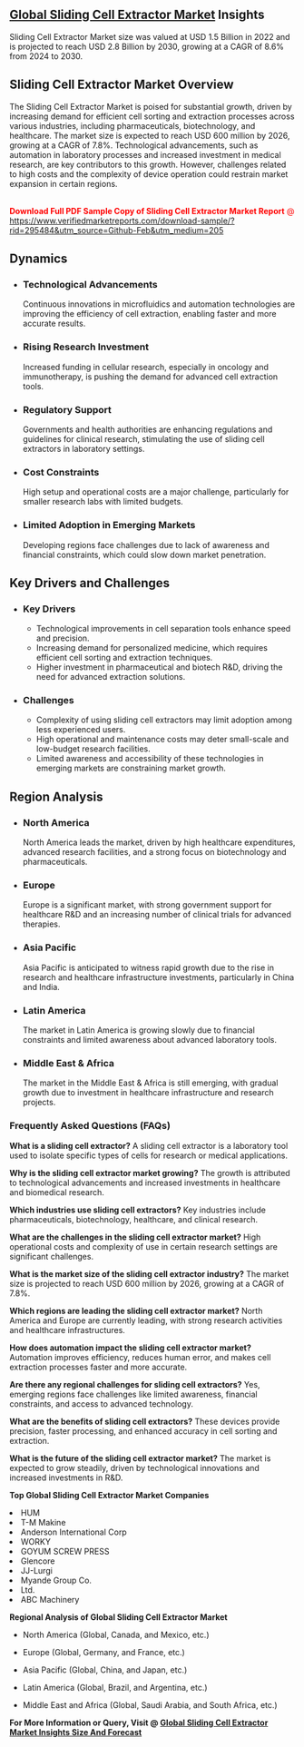 <h2><a href="https://www.verifiedmarketreports.com/download-sample/?rid=295484&amp;utm_source=Github&amp;utm_medium=205" target="_blank">Global Sliding Cell Extractor Market</a> Insights</h2><p>Sliding Cell Extractor Market size was valued at USD 1.5 Billion in 2022 and is projected to reach USD 2.8 Billion by 2030, growing at a CAGR of 8.6% from 2024 to 2030.</p><p> <h2>Sliding Cell Extractor Market Overview</h2> <p>The Sliding Cell Extractor Market is poised for substantial growth, driven by increasing demand for efficient cell sorting and extraction processes across various industries, including pharmaceuticals, biotechnology, and healthcare. The market size is expected to reach USD 600 million by 2026, growing at a CAGR of 7.8%. Technological advancements, such as automation in laboratory processes and increased investment in medical research, are key contributors to this growth. However, challenges related to high costs and the complexity of device operation could restrain market expansion in certain regions. <br><br> <p><span class=""><span style="color: #ff0000;"><strong>Download Full PDF Sample Copy of Sliding Cell Extractor Market Report</strong> @ </span><a href="https://www.verifiedmarketreports.com/download-sample/?rid=295484&amp;utm_source=Github-Feb&amp;utm_medium=205" target="_blank">https://www.verifiedmarketreports.com/download-sample/?rid=295484&amp;utm_source=Github-Feb&amp;utm_medium=205</a></span></p></p> <h2>Dynamics</h2> <ul> <li><h3>Technological Advancements</h3> Continuous innovations in microfluidics and automation technologies are improving the efficiency of cell extraction, enabling faster and more accurate results.</li> <li><h3>Rising Research Investment</h3> Increased funding in cellular research, especially in oncology and immunotherapy, is pushing the demand for advanced cell extraction tools.</li> <li><h3>Regulatory Support</h3> Governments and health authorities are enhancing regulations and guidelines for clinical research, stimulating the use of sliding cell extractors in laboratory settings.</li> <li><h3>Cost Constraints</h3> High setup and operational costs are a major challenge, particularly for smaller research labs with limited budgets.</li> <li><h3>Limited Adoption in Emerging Markets</h3> Developing regions face challenges due to lack of awareness and financial constraints, which could slow down market penetration.</li> </ul> <h2>Key Drivers and Challenges</h2> <ul> <li><h3>Key Drivers</h3> <ul> <li>Technological improvements in cell separation tools enhance speed and precision.</li> <li>Increasing demand for personalized medicine, which requires efficient cell sorting and extraction techniques.</li> <li>Higher investment in pharmaceutical and biotech R&D, driving the need for advanced extraction solutions.</li> </ul> </li> <li><h3>Challenges</h3> <ul> <li>Complexity of using sliding cell extractors may limit adoption among less experienced users.</li> <li>High operational and maintenance costs may deter small-scale and low-budget research facilities.</li> <li>Limited awareness and accessibility of these technologies in emerging markets are constraining market growth.</li> </ul> </li> </ul> <h2>Region Analysis</h2> <ul> <li><h3>North America</h3> North America leads the market, driven by high healthcare expenditures, advanced research facilities, and a strong focus on biotechnology and pharmaceuticals.</li> <li><h3>Europe</h3> Europe is a significant market, with strong government support for healthcare R&D and an increasing number of clinical trials for advanced therapies.</li> <li><h3>Asia Pacific</h3> Asia Pacific is anticipated to witness rapid growth due to the rise in research and healthcare infrastructure investments, particularly in China and India.</li> <li><h3>Latin America</h3> The market in Latin America is growing slowly due to financial constraints and limited awareness about advanced laboratory tools.</li> <li><h3>Middle East & Africa</h3> The market in the Middle East & Africa is still emerging, with gradual growth due to investment in healthcare infrastructure and research projects.</li> </ul> <h3>Frequently Asked Questions (FAQs)</h3> <p><b>What is a sliding cell extractor?</b> A sliding cell extractor is a laboratory tool used to isolate specific types of cells for research or medical applications.</p> <p><b>Why is the sliding cell extractor market growing?</b> The growth is attributed to technological advancements and increased investments in healthcare and biomedical research.</p> <p><b>Which industries use sliding cell extractors?</b> Key industries include pharmaceuticals, biotechnology, healthcare, and clinical research.</p> <p><b>What are the challenges in the sliding cell extractor market?</b> High operational costs and complexity of use in certain research settings are significant challenges.</p> <p><b>What is the market size of the sliding cell extractor industry?</b> The market size is projected to reach USD 600 million by 2026, growing at a CAGR of 7.8%.</p> <p><b>Which regions are leading the sliding cell extractor market?</b> North America and Europe are currently leading, with strong research activities and healthcare infrastructures.</p> <p><b>How does automation impact the sliding cell extractor market?</b> Automation improves efficiency, reduces human error, and makes cell extraction processes faster and more accurate.</p> <p><b>Are there any regional challenges for sliding cell extractors?</b> Yes, emerging regions face challenges like limited awareness, financial constraints, and access to advanced technology.</p> <p><b>What are the benefits of sliding cell extractors?</b> These devices provide precision, faster processing, and enhanced accuracy in cell sorting and extraction.</p> <p><b>What is the future of the sliding cell extractor market?</b> The market is expected to grow steadily, driven by technological innovations and increased investments in R&D.</p> </p><p><strong>Top Global Sliding Cell Extractor Market Companies</strong></p><div data-test-id=""><p><li>HUM</li><li> T-M Makine</li><li> Anderson International Corp</li><li> WORKY</li><li> GOYUM SCREW PRESS</li><li> Glencore</li><li> JJ-Lurgi</li><li> Myande Group Co.</li><li> Ltd.</li><li> ABC Machinery</li></p><div><strong>Regional Analysis of&nbsp;Global Sliding Cell Extractor Market</strong></div><ul><li dir="ltr"><p dir="ltr">North America&nbsp;(Global, Canada, and Mexico, etc.)</p></li><li dir="ltr"><p dir="ltr">Europe (Global, Germany, and France, etc.)</p></li><li dir="ltr"><p dir="ltr">Asia Pacific&nbsp;(Global, China, and Japan, etc.)</p></li><li dir="ltr"><p dir="ltr">Latin America&nbsp;(Global, Brazil, and Argentina, etc.)</p></li><li dir="ltr">Middle East and Africa&nbsp;(Global, Saudi Arabia, and South Africa, etc.)</li></ul><p><strong>For More Information or Query, Visit @&nbsp;</strong><strong><a href="https://www.verifiedmarketreports.com/product/sliding-cell-extractor-market/?utm_source=Github&amp;utm_medium=205" target="_blank">Global Sliding Cell Extractor Market Insights Size And Forecast</a></strong></p></div>
